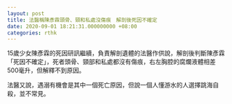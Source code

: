 ```yaml
---
layout: post
title: 法醫稱陳彥霖頭骨、頸和私處沒傷痕　解剖後死因不確定
date: 2020-09-01 18:21:31.000000000 +08:00
categories: rthk
---
```


15歲少女陳彥霖的死因研訊繼續，負責解剖遺體的法醫作供說，解剖後判斷陳彥霖「死因不確定」，死者頭骨、頸部和私處都沒有傷痕，右左胸腔的腐爛液體相差500毫升，但解釋不到原因。

法醫又說，遇溺有機會是其中一個死亡原因，但說一個人懂游水的人選擇跳海自殺，並不常見。
